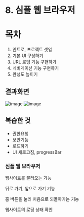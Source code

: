 # 8. 심플 웹 브라우저
# 목차
1. 인트로, 프로젝트 셋업
2. 기본 UI 구성하기
3. URL 로딩 기능 구현하기
4. 네비게이션 기능 구현하기
5. 완성도 높이기

## 결과화면
![image](https://user-images.githubusercontent.com/88188850/143389769-3a412ff0-c3af-45ca-8d72-9a28d50bd559.png)
![image](https://user-images.githubusercontent.com/88188850/143389940-08dfdff5-e9f5-49ab-b3ee-a753cd45e478.png)


## 복습한 것
- 권한요청
- 보안기능
- 로드하기
- UI 새로고침, progressBar

### 심플 웹 브라우저
웹사이트를 불러오는 기능

뒤로 가기, 앞으로 가기 기능

홈 버튼을 눌러 처음으로 되돌아가는 기능

웹사이트의 로딩 상태 확인
